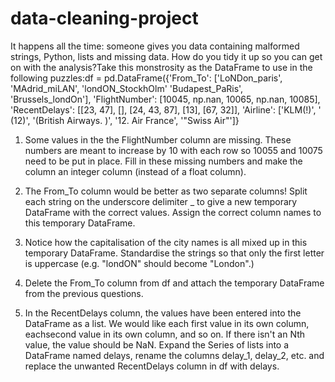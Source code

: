 # data-cleaning-project

It happens all the time: someone gives you data containing malformed strings, 
Python, lists and missing data. How do you tidy it up so you can get on with the 
analysis?Take this monstrosity as the DataFrame to use in the following puzzles:df = pd.DataFrame({'From_To': ['LoNDon_paris', 'MAdrid_miLAN', 'londON_StockhOlm'
'Budapest_PaRis', 'Brussels_londOn'],
'FlightNumber': [10045, np.nan, 10065, np.nan, 10085],
'RecentDelays': [[23, 47], [], [24, 43, 87], [13], [67, 32]],
'Airline': ['KLM(!)', '<Air France> (12)', '(British Airways. )',
'12. Air France', '"Swiss Air"']}

1. Some values in the the FlightNumber column are missing. These numbers are 
meant to increase by 10 with each row so 10055 and 10075 need to be put in 
place. Fill in these missing numbers and make the column an integer column 
(instead of a float column).

2. The From_To column would be better as two separate columns! Split each 
string on the underscore delimiter _ to give a new temporary DataFrame with 
the correct values. Assign the correct column names to this temporary 
DataFrame.

3. Notice how the capitalisation of the city names is all mixed up in this 
temporary DataFrame. Standardise the strings so that only the first letter is 
uppercase (e.g. "londON" should become "London".)

4. Delete the From_To column from df and attach the temporary DataFrame 
from the previous questions.

5. In the RecentDelays column, the values have been entered into the 
DataFrame as a list. We would like each first value in its own column, eachsecond value in its own column, and so on. If there isn't an Nth value, the value 
should be NaN.
Expand the Series of lists into a DataFrame named delays, rename the columns 
delay_1, delay_2, etc. and replace the unwanted RecentDelays column in df 
with delays.
